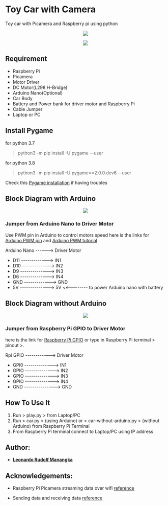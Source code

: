# Toy Car with Camera

Toy car with Picamera and Raspberry pi using python
<p align="center">
<img src="https://github.com/Lmanangka/toy-car-with-camera/img/Rpi-car.jpg">
</p>

<p align="center">
<img src="https://github.com/Lmanangka/toy-car-with-camera/tree/master/img/Rpi-car-Driver-Motor.jpg">
</p>

## Requirement

* Raspberry Pi
* Picamera
* Motor Driver
* DC Motor(L298 H-Bridge)
* Arduino Nano(Optional)
* Car Body
* Battery and Power bank for driver motor and Raspberry Pi
* Cable Jumper
* Laptop or PC

## Install Pygame

for python 3.7
> python3 -m pip install -U pygame --user

for python 3.8
> python3 -m pip install -U pygame==2.0.0.dev6 --user

Check this [Pygame installation](https://www.pygame.org/wiki/GettingStarted) if having troubles

## Block Diagram with Arduino

<p align="center">
<img src="https://github.com/Lmanangka/toy-car-with-camera/tree/master/img/Rpi-car-with-arduino.png">
</p>

### Jumper from Arduino Nano to Driver Motor

Use PWM pin in Arduino to control motors speed
here is the links for [Arduino PWM pin](https://www.arduino.cc/reference/en/language/functions/analog-io/analogwrite/) and [Arduino PWM tutorial](https://www.arduino.cc/en/tutorial/PWM)

Arduino Nano ------> Driver Motor
* D11 -------------> IN1
* D10 -------------> IN2
* D9 --------------> IN3
* D6 --------------> IN4
* GND -------------> GND
* 5V --------------> 5V <<-------- to power Arduino nano with battery

## Block Diagram without Arduino

<p align="center">
<img src="https://github.com/Lmanangka/toy-car-with-camera/tree/master/img/Rpi-car-without-arduino.png">
</p>

### Jumper from Raspberry Pi GPIO to Driver Motor

here is the link for [Raspberry Pi GPIO](https://pinout.xyz/#) or type in Raspberry Pi terminal > pinout >.

Rpi GPIO ------------> Driver Motor
* GPI0 --------------> IN1
* GPIO --------------> IN2
* GPIO --------------> IN3
* GPIO --------------> IN4
* GND ---------------> GND

## How To Use It

1. Run > play.py > from Laptop/PC
2. Run > car.py > (using Arduino) or > car-without-arduino.py > (without Arduino) from Raspberry Pi Terminal
3. From Raspberry Pi terminal connect to Laptop/PC using IP address

## Author:

* [**Leonardo Rudolf Manangka**](https://github.com/Lmanangka)

## Acknowledgements:

* Raspberry Pi Picamera streaming data over wifi [reference](https://github.com/hamuchiwa/AutoRCCar)

* Sending data and receiving data [reference](https://www.youtube.com/watch?v=Lbfe3-v7yE0)
